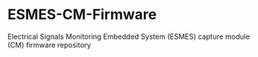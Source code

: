 # ESMES-CM-Firmware
Electrical Signals Monitoring Embedded System (ESMES) capture module (CM) firmware repository
